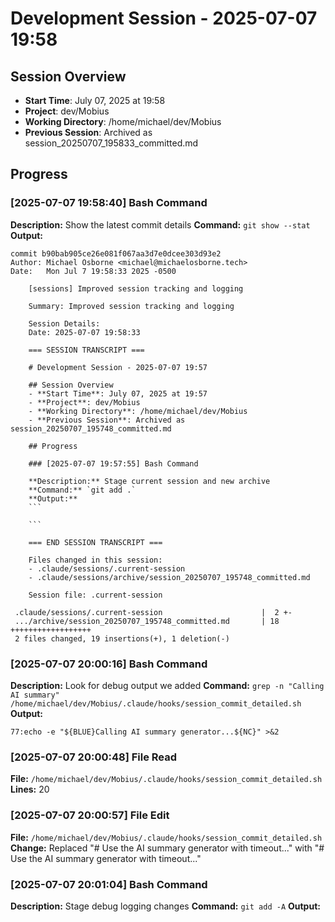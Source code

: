 # Development Session - 2025-07-07 19:58

## Session Overview
- **Start Time**: July 07, 2025 at 19:58
- **Project**: dev/Mobius  
- **Working Directory**: /home/michael/dev/Mobius
- **Previous Session**: Archived as session_20250707_195833_committed.md

## Progress

### [2025-07-07 19:58:40] Bash Command

**Description:** Show the latest commit details
**Command:** `git show --stat`
**Output:**
```
commit b90bab905ce26e081f067aa3d7e0dcee303d93e2
Author: Michael Osborne <michael@michaelosborne.tech>
Date:   Mon Jul 7 19:58:33 2025 -0500

    [sessions] Improved session tracking and logging
    
    Summary: Improved session tracking and logging
    
    Session Details:
    Date: 2025-07-07 19:58:33
    
    === SESSION TRANSCRIPT ===
    
    # Development Session - 2025-07-07 19:57
    
    ## Session Overview
    - **Start Time**: July 07, 2025 at 19:57
    - **Project**: dev/Mobius
    - **Working Directory**: /home/michael/dev/Mobius
    - **Previous Session**: Archived as session_20250707_195748_committed.md
    
    ## Progress
    
    ### [2025-07-07 19:57:55] Bash Command
    
    **Description:** Stage current session and new archive
    **Command:** `git add .`
    **Output:**
    ```
    
    ```
    
    === END SESSION TRANSCRIPT ===
    
    Files changed in this session:
    - .claude/sessions/.current-session
    - .claude/sessions/archive/session_20250707_195748_committed.md
    
    Session file: .current-session

 .claude/sessions/.current-session                      |  2 +-
 .../archive/session_20250707_195748_committed.md       | 18 ++++++++++++++++++
 2 files changed, 19 insertions(+), 1 deletion(-)
```

### [2025-07-07 20:00:16] Bash Command

**Description:** Look for debug output we added
**Command:** `grep -n "Calling AI summary" /home/michael/dev/Mobius/.claude/hooks/session_commit_detailed.sh`
**Output:**
```
77:echo -e "${BLUE}Calling AI summary generator...${NC}" >&2
```

### [2025-07-07 20:00:48] File Read

**File:** `/home/michael/dev/Mobius/.claude/hooks/session_commit_detailed.sh`
**Lines:** 20

### [2025-07-07 20:00:57] File Edit

**File:** `/home/michael/dev/Mobius/.claude/hooks/session_commit_detailed.sh`
**Change:** Replaced "# Use the AI summary generator with timeout..." with "# Use the AI summary generator with timeout..."

### [2025-07-07 20:01:04] Bash Command

**Description:** Stage debug logging changes
**Command:** `git add -A`
**Output:**
```

```
